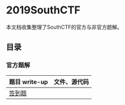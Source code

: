 # 2019SouthCTF

本文档收集整理了SouthCTF的官方与非官方题解。

## 目录

### 官方题解

| 题目 write-up                | 文件、源代码        |
| --------------------------- | ------------------- |
| [签到题](签到/README.md)   |                     |
